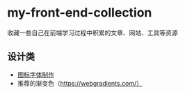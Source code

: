 # my-front-end-collection
收藏一些自己在前端学习过程中积累的文章、网站、工具等资源

## 设计类
* [图标字体制作](https://icomoon.io/)
* 推荐的渐变色（https://webgradients.com/）
